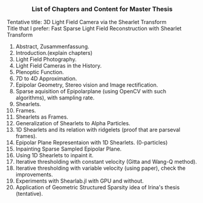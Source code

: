 ### <center> List of Chapters and Content for Master Thesis </center>

Tentative title: 3D Light Field Camera via the Shearlet Transform  
Title that I prefer: Fast Sparse Light Field Reconstruction with Shearlet Transform

1. Abstract, Zusammenfassung.  
2. Introduction.(explain chapters)  
3. Light Field Photography. 
  1. Light Field Cameras in the History.  
  2. Plenoptic Function.  
  3. 7D to 4D Approximation.  
  4. Epipolar Geometry, Stereo vision and Image rectification.    
  5. Sparse aquisition of Epipolarplane (using OpenCV with such algorithms), with sampling rate.  
4. Shearlets.  
  1. Frames.  
  2. Shearlets as Frames.  
  3. Generalization of Shearlets to Alpha Particles.  
  4. 1D Shearlets and its relation with ridgelets (proof that are parseval frames).  
  5. Epipolar Plane Representaion with 1D Shearlets. (0-particles)  
5. Inpainting Sparse Sampled Epipolar Plane.
  1. Using 1D Shearlets to inpaint it.  
  2. Iterative thresholding with constant velocity (Gitta and Wang-Q method).  
  3. Iterative thresholding with variable velocity (using paper), check the improvements.  
  4. Experiments with Shearlab.jl with GPU and without.  
6. Application of Geometric Structured Sparsity idea of Irina's thesis (tentative).  
